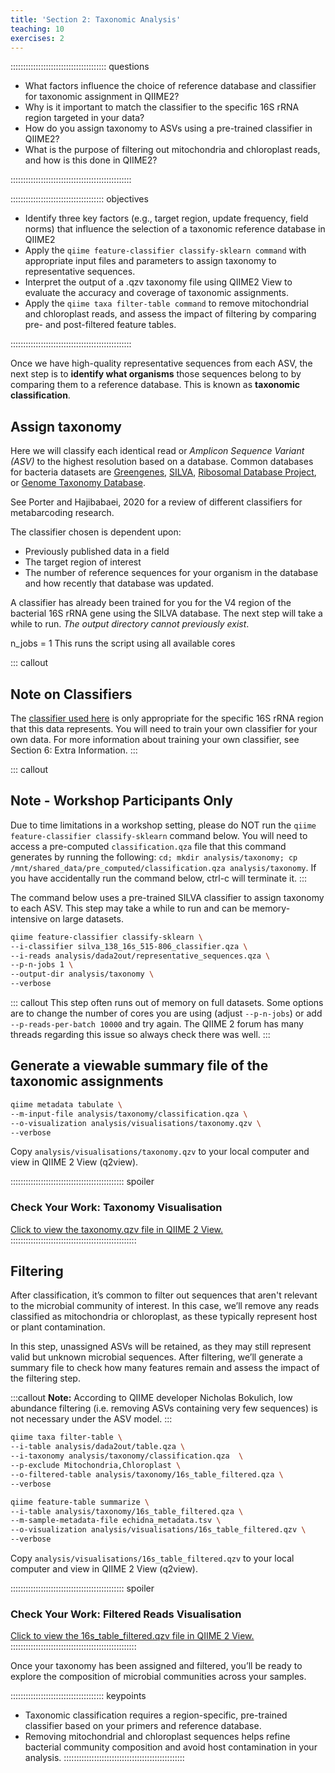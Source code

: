 ```yaml
---
title: 'Section 2: Taxonomic Analysis'
teaching: 10
exercises: 2
---
```


:::::::::::::::::::::::::::::::::::::: questions 

- What factors influence the choice of reference database and classifier for taxonomic assignment in QIIME2?
- Why is it important to match the classifier to the specific 16S rRNA region targeted in your data?
- How do you assign taxonomy to ASVs using a pre-trained classifier in QIIME2?
- What is the purpose of filtering out mitochondria and chloroplast reads, and how is this done in QIIME2?

::::::::::::::::::::::::::::::::::::::::::::::::

::::::::::::::::::::::::::::::::::::: objectives

- Identify three key factors (e.g., target region, update frequency, field norms) that influence the selection of a taxonomic reference database in QIIME2
- Apply the `qiime feature-classifier classify-sklearn command` with appropriate input files and parameters to assign taxonomy to representative sequences.
- Interpret the output of a .qzv taxonomy file using QIIME2 View to evaluate the accuracy and coverage of taxonomic assignments.
- Apply the `qiime taxa filter-table command` to remove mitochondrial and chloroplast reads, and assess the impact of filtering by comparing pre- and post-filtered feature tables. 

::::::::::::::::::::::::::::::::::::::::::::::::

Once we have high-quality representative sequences from each ASV, the next step is to **identify what organisms** those sequences belong to by comparing them to a reference database. This is known as **taxonomic classification**.

## Assign taxonomy
Here we will classify each identical read or *Amplicon Sequence Variant (ASV)* to the highest resolution based on a database. Common databases for bacteria datasets are [Greengenes](https://greengenes.secondgenome.com/), [SILVA](https://www.arb-silva.de/), [Ribosomal Database Project](https://rdp.cme.msu.edu/), or [Genome Taxonomy Database](https://gtdb.ecogenomic.org/). 

See Porter and Hajibabaei, 2020 for a review of different classifiers for metabarcoding research. 

The classifier chosen is dependent upon:

- Previously published data in a field
- The target region of interest
- The number of reference sequences for your organism in the database and how recently that database was updated.


A classifier has already been trained for you for the V4 region of the bacterial 16S rRNA gene using the SILVA database. The next step will take a while to run. *The output directory cannot previously exist*.

n_jobs = 1 This runs the script using all available cores

::: callout
## Note on Classifiers
The [classifier used here](https://www.dropbox.com/scl/fi/s42p5fif7szzm38swcu0m/silva_138_16s_515-806_classifier.qza?rlkey=ss983qau9rwgztis2gfulhjcz&dl=0) is only appropriate for the specific 16S rRNA region that this data represents. You will need to train your own classifier for your own data. For more information about training your own classifier, see Section 6: Extra Information.
:::

::: callout
## Note - Workshop Participants Only
Due to time limitations in a workshop setting, please do NOT run the `qiime feature-classifier classify-sklearn` command below. You will need to access a pre-computed `classification.qza` file that this command generates by running the following: `cd; mkdir analysis/taxonomy; cp /mnt/shared_data/pre_computed/classification.qza analysis/taxonomy`. If you have accidentally run the command below, ctrl-c will terminate it.
:::

The command below uses a pre-trained SILVA classifier to assign taxonomy to each ASV. This step may take a while to run and can be memory-intensive on large datasets.

``` bash
qiime feature-classifier classify-sklearn \
--i-classifier silva_138_16s_515-806_classifier.qza \
--i-reads analysis/dada2out/representative_sequences.qza \
--p-n-jobs 1 \
--output-dir analysis/taxonomy \
--verbose
```
::: callout
This step often runs out of memory on full datasets. Some options are to change the number of cores you are using (adjust `--p-n-jobs`) or add `--p-reads-per-batch 10000` and try again. The QIIME 2 forum has many threads regarding this issue so always check there was well.
:::

## Generate a viewable summary file of the taxonomic assignments
``` bash
qiime metadata tabulate \
--m-input-file analysis/taxonomy/classification.qza \
--o-visualization analysis/visualisations/taxonomy.qzv \
--verbose
```
Copy `analysis/visualisations/taxonomy.qzv` to your local computer and view in QIIME 2 View (q2view).

::::::::::::::::::::::::::::::::::::::::::::: spoiler
### Check Your Work: Taxonomy Visualisation 
[Click to view the taxonomy.qzv file in QIIME 2 View.](https://view.qiime2.org/visualization/?type=html&src=https%3A%2F%2Fdl.dropboxusercontent.com%2Fscl%2Ffi%2Fpl5fz8bfv3iraqe7w3ryt%2Ftaxonomy.qzv%3Frlkey%3Dbnury3ua0w002sozo0eudklv7%26dl%3D1)
::::::::::::::::::::::::::::::::::::::::::::::::::

## Filtering

After classification, it’s common to filter out sequences that aren't relevant to the microbial community of interest. In this case, we’ll remove any reads classified as mitochondria or chloroplast, as these typically represent host or plant contamination. 

In this step, unassigned ASVs will be retained, as they may still represent valid but unknown microbial sequences. After filtering, we’ll generate a summary file to check how many features remain and assess the impact of the filtering step.

:::callout
**Note:** According to QIIME developer Nicholas Bokulich, low abundance filtering (i.e. removing ASVs containing very few sequences) is not necessary under the ASV model.
:::

``` bash
qiime taxa filter-table \
--i-table analysis/dada2out/table.qza \
--i-taxonomy analysis/taxonomy/classification.qza  \
--p-exclude Mitochondria,Chloroplast \
--o-filtered-table analysis/taxonomy/16s_table_filtered.qza \
--verbose
```

``` bash
qiime feature-table summarize \
--i-table analysis/taxonomy/16s_table_filtered.qza \
--m-sample-metadata-file echidna_metadata.tsv \
--o-visualization analysis/visualisations/16s_table_filtered.qzv \
--verbose
```

Copy `analysis/visualisations/16s_table_filtered.qzv` to your local computer and view in QIIME 2 View (q2view).

::::::::::::::::::::::::::::::::::::::::::::: spoiler
### Check Your Work: Filtered Reads Visualisation 
[Click to view the 16s_table_filtered.qzv file in QIIME 2 View.](https://view.qiime2.org/visualization/?src=https%3A%2F%2Fdl.dropboxusercontent.com%2Fscl%2Ffi%2F9c1m746lxuplmwb79gldo%2F16s_table_filtered.qzv%3Frlkey%3D9iz32202xm36rfac3r7i50wtx%26dl%3D1&type=html)
::::::::::::::::::::::::::::::::::::::::::::::::::

Once your taxonomy has been assigned and filtered, you’ll be ready to explore the composition of microbial communities across your samples.

::::::::::::::::::::::::::::::::::::: keypoints 

- Taxonomic classification requires a region-specific, pre-trained classifier based on your primers and reference database.
- Removing mitochondrial and chloroplast sequences helps refine bacterial community composition and avoid host contamination in your analysis.
::::::::::::::::::::::::::::::::::::::::::::::::

